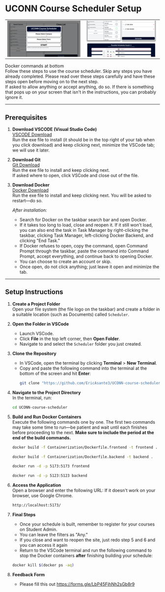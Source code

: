 # UCONN Course Scheduler Setup

<table>
  <tr>
    <td><img src="images/homepage.png" alt="Scheduler Preview" width="400"/></td>
    <td><img src="images/schedule_view.png" alt="Course Selection" width="400"/></td>
  </tr>
</table>

Docker commands at bottom  
Follow these steps to use the course scheduler. Skip any steps you have already completed. Please read over these steps carefully and have these steps open before moving on to the next step.  
If asked to allow anything or accept anything, do so. If there is something that pops up on your screen that isn't in the instructions, you can probably ignore it.

---

## Prerequisites

1. **Download VSCODE (Visual Studio Code)**  
   [VSCODE Download](https://code.visualstudio.com/Download)  
   Run the exe file to install (it should be in the top right of your tab when you click download) and keep clicking next, minimize the VSCode tab; we will use it later.

2. **Download Git**  
   [Git Download](https://git-scm.com/downloads)  
   Run the exe file to install and keep clicking next.  
   If asked where to open, click VSCode and close out of the file.

3. **Download Docker**  
   [Docker Download](https://www.docker.com/)  
   Run the exe file to install and keep clicking next. You will be asked to restart—do so.  
   
   *After installation:*
   - Search for Docker on the taskbar search bar and open Docker.
   - If it takes too long to load, close and reopen it. If it still won't load, you can also end the task in Task Manager by right-clicking the taskbar, clicking Task Manager, left-clicking Docker Backend, and clicking "End Task."
   - If Docker refuses to open, copy the command, open Command Prompt through the taskbar, paste the command into Command Prompt, accept everything, and continue back to opening Docker.
   - You can choose to create an account or skip.
   - Once open, do not click anything; just leave it open and minimize the tab.

---

## Setup Instructions

1. **Create a Project Folder**  
   Open your file system (the file logo on the taskbar) and create a folder in a suitable location (such as Documents) called `Scheduler`.

2. **Open the Folder in VSCode**  
   - Launch VSCode.
   - Click **File** in the top left corner, then **Open Folder**.
   - Navigate to and select the `Scheduler` folder you just created.

3. **Clone the Repository**  
   - In VSCode, open the terminal by clicking **Terminal** > **New Terminal**.
   - Copy and paste the following command into the terminal at the bottom of the screen and hit **Enter**:
     ```bash
     git clone "https://github.com/EricAsante3/UCONN-course-scheduler.git"
     ```

4. **Navigate to the Project Directory**  
   In the terminal, run:
   ```bash
   cd UCONN-course-scheduler
   ```

5. **Build and Run Docker Containers**  
   Execute the following commands one by one. The first two commands may take some time to run—be patient and wait until each finishes before proceeding to the next. **Make sure to include the period at the end of the build commands.**
   ```bash
   docker build -f Containerization/Dockerfile.frontend -t frontend .
   ```
   ```bash
   docker build -f Containerization/Dockerfile.backend -t backend .
   ```
   ```bash
   docker run -d -p 5173:5173 frontend
   ```
   ```bash
   docker run -d -p 5123:5123 backend
   ```

6. **Access the Application**  
   Open a browser and enter the following URL: If it doesn't work on your browser, use Google Chrome.
   ```bash
   http://localhost:5173/
   ```

7. **Final Steps**  
   - Once your schedule is built, remember to register for your courses on Student Admin.
   - You can leave the filters as "Any."
   - If you close and want to reopen the site, just redo step 5 and 6 and you can access it again
   - Return to the VSCode terminal and run the following command to stop the Docker containers **after** finishing building your schedule:
   ```bash
   docker kill $(docker ps -aq)
   ```
8. **Feedback Form**
   - Please fill this out
   https://forms.gle/LbP45FjhNh2sGb8r9

